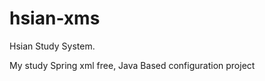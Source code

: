 hsian-xms
=========

Hsian Study System.

My study Spring xml free, Java Based configuration project
